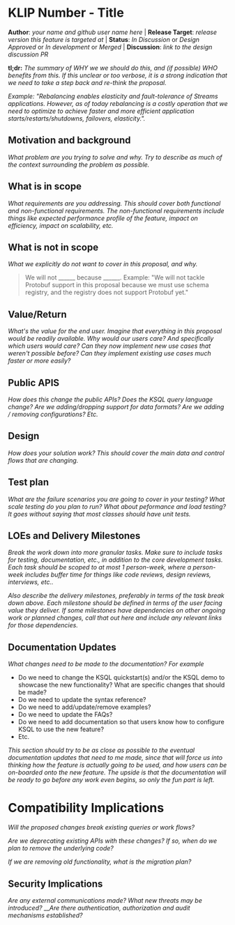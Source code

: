 # KLIP Number - Title

**Author**: _your name and github user name here_ | 
**Release Target**: _release version this feature is targeted at_ | 
**Status**: _In Discussion_ or _Design Approved_ or _In development_ or _Merged_ | 
**Discussion**: _link to the design discussion PR_

**tl;dr:** _The summary of WHY we we should do this, and (if possible) WHO benefits from this.  If this unclear 
           or too verbose, it is a strong indication that we need to take a step back and re-think the 
           proposal._
           
_Example: "Rebalancing enables elasticity and fault-tolerance of Streams applications. However, as 
of today rebalancing is a costly operation that we need to optimize to achieve faster and more 
efficient application starts/restarts/shutdowns, failovers, elasticity."._

## Motivation and background

_What problem are you trying to solve and why. Try to describe as much of the context surrounding 
the problem as possible._

## What is in scope

_What requirements are you addressing. This should cover both functional and non-functional requirements. The non-functional requirements include things like expected performance profile of the feature, impact on efficiency, impact on scalability, etc._

## What is not in scope

_What we explicitly do not want to cover in this proposal, and why._

> We will not ______ because ______.  Example: "We will not tackle Protobuf support in this proposal 
> because we must use schema registry, and the registry does not support Protobuf yet."

## Value/Return

_What's the value for the end user. Imagine that everything in this proposal would be readily 
available.  Why would our users care?  And specifically which users would care?  Can they now 
implement new use cases that weren't possible before?   Can they implement existing use cases much 
faster or more easily?_

## Public APIS

_How does this change the public APIs? Does the KSQL query language change? Are we adding/dropping 
support for data formats? Are we adding / removing configurations? Etc._

## Design

_How does your solution work? This should cover the main data and control flows that are changing._

## Test plan

_What are the failure scenarios you are going to cover in your testing? What scale testing do you plan to run? What about peformance and load testing? It goes 
without saying that most classes should have unit tests._

## LOEs and Delivery Milestones
_Break the work down into more granular tasks. Make sure to include tasks for testing, documentation, etc., in addition to the core development tasks. Each task should be scoped to at most 1 person-week, where a person-week includes buffer time for things like code reviews, design reviews, interviews, etc.._

_Also describe the delivery milestones, preferably in terms of the task break down above. Each milestone should be defined in terms of the user facing value they deliver. If some milestones have dependencies on other ongoing work or planned changes, call that out here and include any relevant links for those dependencies._

## Documentation Updates

_What changes need to be made to the documentation? For example_

* Do we need to change the KSQL quickstart(s) and/or the KSQL demo to showcase the new functionality? What are specific changes that should be made?
* Do we need to update the syntax reference?
* Do we need to add/update/remove examples?
* Do we need to update the FAQs?
* Do we need to add documentation so that users know how to configure KSQL to use the new feature? 
* Etc.

_This section should try to be as close as possible to the eventual documentation updates that 
need to me made, since that will force us into thinking how the feature is actually going to be 
used, and how users can be on-boarded onto the new feature. The upside is that the documentation 
will be ready to go before any work even begins, so only the fun part is left._

# Compatibility Implications

_Will the proposed changes break existing queries or work flows?_

_Are we deprecating existing APIs with these changes? If so, when do we plan to remove the underlying code?_

_If we are removing old functionality, what is the migration plan?_


## Security Implications

_Are any external communications made? What new threats may be introduced?_ ___Are there authentication,
authorization and audit mechanisms established?_
